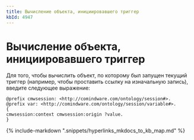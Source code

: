 ```yaml
---
title: Вычисление объекта, инициировавшего триггер
kbId: 4947
---
```


# Вычисление объекта, инициировавшего триггер

Для того, чтобы вычислить объект, по которому был запущен текущий триггер (например, чтобы проставить ссылку на изначальную запись), введите следующее выражение:

```
@prefix cmwsession: <http://comindware.com/ontology/session#>.
@prefix var: <http://comindware.com/ontology/session/variable#>.
{
cmwsession:context cmwsession:origin ?value.
}
```

{% include-markdown ".snippets/hyperlinks_mkdocs_to_kb_map.md" %}
